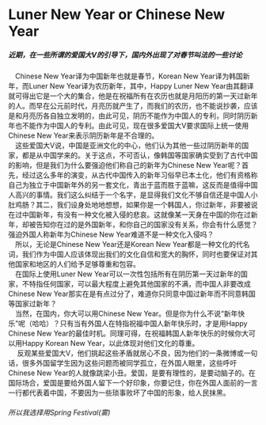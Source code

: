 <h1>Luner New Year or Chinese New Year</h1>
<h5>近期，在一些所谓的爱国大V的引导下，国内外出现了对春节叫法的一些讨论</h5>
<a>     &ensp;&ensp;Chinese New Year译为中国新年也就是春节，Korean New Year译为韩国新年，而Luner New Year译为农历新年，其中，Happy Luner New Year由其翻译就可得出它是一个大的集合，他是在祝福所有在农历也就是月阳历的第一天过新年的人。而早在公元前时代，月亮历就产生了，而我们的农历，也不能说抄袭，应该是和月亮历各自独立发明的，由此可见，阴历不能作为中国人的专利，同时阴历新年也不能作为中国人的专利。由此可见，现在很多爱国大V要求国际上统一使用Chinese New Year来表示阴历新年是不合理的。
<br>
    &ensp;&ensp;这些爱国大V说，中国是亚洲文化的中心，他们认为其他一些过阴历新年的国家，都是从中国学来的。关于这点，不可否认，像韩国等国家确实受到了古代中国的影响，但是我们为什么要强迫他们称自己的新年为Chinese New Year呢？首先，经过这么多年的演变，从古代中国传入的新年习俗早已本土化，他们有资格称自己为独立于中国新年外的另一套文化，青出于蓝而胜于蓝嘛，这反而是值得中国人高兴的事情。我们这么纠结于一个名字，是显得我们文化不够自信还是中国人小肚鸡肠？其二，我们设身处地地想想，如果你是一个韩国人，你过新年，非要被说在过中国新年，有没有一种文化被入侵的悲哀。这就像某一天身在中国的你在过新年，却被告知你在过的是外国新年，和你自己的国家没有关系，你会有什么感觉？强迫外国人称新年为Chinese New Year难道不是一种文化入侵吗？
<br>
    &ensp;&ensp;所以，无论是Chinese New Year还是Korean New Year都是一种文化的代名词，我们作为中国人应该体现出我们的文化自信和宽大的胸怀，同时也要保证对其他国家和地区的人们给予足够尊重和包容。
<br>
   &ensp;&ensp;在国际上使用Luner New Year可以一次性包括所有在阴历第一天过新年的国家，不特指任何国家，可以最大程度上避免其他国家的不满，而中国人非要改成Chinese New Year那实在是有点过分了，难道你只同意中国过新年而不同意韩国等国家过新年？
<br>
    &ensp;&ensp;当然，在国内，你大可以用Chinese New Year。但是你为什么不说“新年快乐”呢（哈哈）？只有当有外国人在特指祝福中国人新年快乐时，才是用Happy Chinese New Year的最佳时机。同理可得，在祝福韩国人新年快乐的时候你大可以用Happy Korean New Year，以此体现对他们文化的尊重。
<br>
   &ensp;&ensp; 反观某些爱国大V，他们挑起这些矛盾就居心不良，因为他们的一条微博或一句话，很多外国留学生因为这些问题而被同学孤立，在外国人眼里，这些呼吁Chinese New Year的人就像跳梁小丑。爱国，是要有理性的，是要动脑子的。在国际场合，爱国是要给外国人留下一个好印象，你要记住，你在外国人面前的一言一行都代表着中国，不要因为一些琐事败坏了中国的形象，给人民抹黑。
<br>
    </a>
    <h6>
    所以我选择用Spring Festival(雾)
    </h6>
